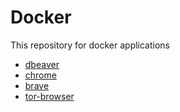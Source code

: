 # Docker
This repository for docker applications

- [dbeaver](dbeaver/README.md)
- [chrome](chrome/README.md)
- [brave](brave/README.md)
- [tor-browser](tor-browser/README.md)
